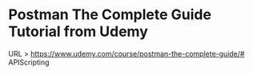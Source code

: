 # Postman The Complete Guide Tutorial from Udemy
URL > https://www.udemy.com/course/postman-the-complete-guide/# APIScripting
